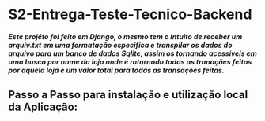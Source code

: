 # S2-Entrega-Teste-Tecnico-Backend

##### Este projéto foi feito em **Django**, o mesmo tem o intuito de receber um arquiv.txt em uma formatação especifica e transpilar os dados do arquivo para um banco de dados **Sqlite**, assim os tornando acessiveis em uma busca por nome da loja onde é rotornado todas as tranações feitas por aquela lojá e um valor total para todas as transações feitas.

## Passo a Passo para instalação e utilização local da Aplicação:
